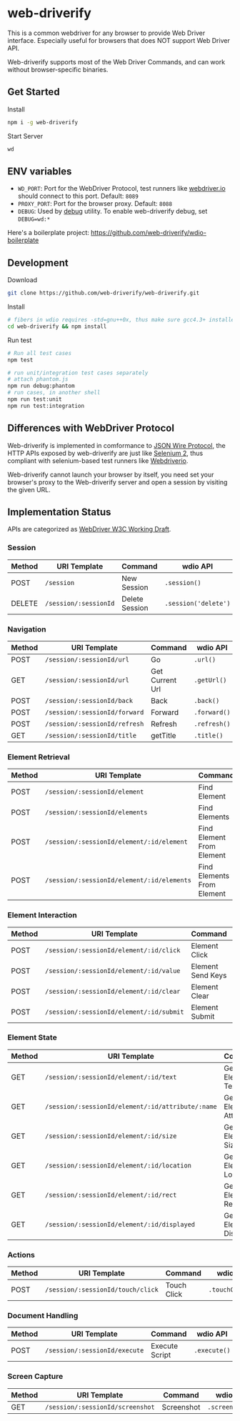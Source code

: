 # web-driverify

This is a common webdriver for any browser to provide Web Driver interface.
Especially useful for browsers that does NOT support Web Driver API.

Web-driverify supports most of the Web Driver Commands,
and can work without browser-specific binaries.

## Get Started

Install

```bash
npm i -g web-driverify
```

Start Server

```bash
wd
```

## ENV variables

* `WD_PORT`: Port for the WebDriver Protocol, test runners like [webdriver.io][wdio] should connect to this port. Default: `8089`
* `PROXY_PORT`: Port for the browser proxy. Default: `8088`
* `DEBUG`: Used by [debug][debug] utility. To enable web-driverify debug, set `DEBUG=wd:*`

Here's a boilerplate project: <https://github.com/web-driverify/wdio-boilerplate>

## Development

Download

```bash
git clone https://github.com/web-driverify/web-driverify.git
```

Install

```bash
# fibers in wdio requires -std=gnu++0x, thus make sure gcc4.3+ installed.
cd web-driverify && npm install
```

Run test

```bash
# Run all test cases
npm test

# run unit/integration test cases separately
# attach phantom.js
npm run debug:phantom
# run cases, in another shell
npm run test:unit
npm run test:integration
```

## Differences with WebDriver Protocol

Web-driverify is implemented in comformance to [JSON Wire Protocol][jsonwire],
the HTTP APIs exposed by web-driverify are just like [Selenium 2][selenium],
thus compliant with selenium-based test runners like [Webdriverio][wdio].

Web-driverify cannot launch your browser by itself,
you need set your browser's proxy to the Web-driverify server
and open a session by visiting the given URL.

## Implementation Status

APIs are categorized as [WebDriver W3C Working Draft][wd-w3c].

### Session

| Method | URI Template          | Command        | wdio API             | Status |
| ------ | --------------------- | -------------- | -------------------- | ------ |
| POST   | `/session`            | New Session    | `.session()`         | Ready  |
| DELETE | `/session/:sessionId` | Delete Session | `.session('delete')` | Ready  |

### Navigation

| Method | URI Template                  | Command         | wdio API     | Status |
| ------ | ----------------------------- | --------------- | ------------ | ------ |
| POST   | `/session/:sessionId/url`     | Go              | `.url()`     | Ready  |
| GET    | `/session/:sessionId/url`     | Get Current Url | `.getUrl()`  | Ready  |
| POST   | `/session/:sessionId/back`    | Back            | `.back()`    | Ready  |
| POST   | `/session/:sessionId/forward` | Forward         | `.forward()` | Ready  |
| POST   | `/session/:sessionId/refresh` | Refresh         | `.refresh()` | Ready  |
| GET    | `/session/:sessionId/title`   | getTitle        | `.title()`   | Ready  |

### Element Retrieval

| Method | URI Template                             | Command                    | wdio API          | Status |
| ------ | ---------------------------------------- | -------------------------- | ----------------- | ------ |
| POST   | `/session/:sessionId/element`            | Find Element               | `.element()`      | Ready  |
| POST   | `/session/:sessionId/elements`           | Find Elements              | `.elements()`     | Ready  |
| POST   | `/session/:sessionId/element/:id/element` | Find Element From Element  | `.$(foo).$(bar)`  | Ready  |
| POST   | `/session/:sessionId/element/:id/elements` | Find Elements From Element | `.$(foo).$$(bar)` | Ready  |

### Element Interaction

| Method | URI Template                             | Command           | wdio API            | Status |
| ------ | ---------------------------------------- | ----------------- | ------------------- | ------ |
| POST   | `/session/:sessionId/element/:id/click`  | Element Click     | `.elementIdClick()` | Ready  |
| POST   | `/session/:sessionId/element/:id/value`  | Element Send Keys | `.elementIdValue()` | Ready  |
| POST   | `/session/:sessionId/element/:id/clear`  | Element Clear     | `.elementIdClear()` | Ready  |
| POST   | `/session/:sessionId/element/:id/submit` | Element Submit    | `.submit()`         | Ready  |

### Element State

| Method | URI Template                             | Command               | wdio API                 | Status |
| ------ | ---------------------------------------- | --------------------- | ------------------------ | ------ |
| GET    | `/session/:sessionId/element/:id/text`   | Get Element Text      | `.elementIdText()`       | Ready  |
| GET    | `/session/:sessionId/element/:id/attribute/:name` | Get Element Attribute | `.elementIdAttribute())` | Ready  |
| GET    | `/session/:sessionId/element/:id/size`   | Get Element Size      | `.elementIdSize()`       | Ready  |
| GET    | `/session/:sessionId/element/:id/location` | Get Element Location  | `.elementIdLocation()`   | Ready  |
| GET    | `/session/:sessionId/element/:id/rect`   | Get Element Rect      | `.elementIdRect()`       | Ready  |
| GET    | `/session/:sessionId/element/:id/displayed` | Get Element Displayed | `.elementIdDisplayed()`  | Ready  |

### Actions

| Method | URI Template                      | Command     | wdio API        | Status |
| ------ | --------------------------------- | ----------- | --------------- | ------ |
| POST   | `/session/:sessionId/touch/click` | Touch Click | `.touchClick()` | Ready  |

### Document Handling

| Method | URI Template                  | Command        | wdio API     | Status |
| ------ | ----------------------------- | -------------- | ------------ | ------ |
| POST   | `/session/:sessionId/execute` | Execute Script | `.execute()` | Ready  |

### Screen Capture

| Method | URI Template                     | Command    | wdio API        | Status |
| ------ | -------------------------------- | ---------- | --------------- | ------ |
| GET    | `/session/:sessionId/screenshot` | Screenshot | `.screenshot()` | Ready  |

[jsonwire]: https://github.com/SeleniumHQ/selenium/wiki/JsonWireProtocol
[wdio]: http://webdriver.io
[selenium]: http://www.seleniumhq.org
[debug]: https://github.com/visionmedia/debug

[wd-w3c]: https://www.w3.org/TR/webdriver/
